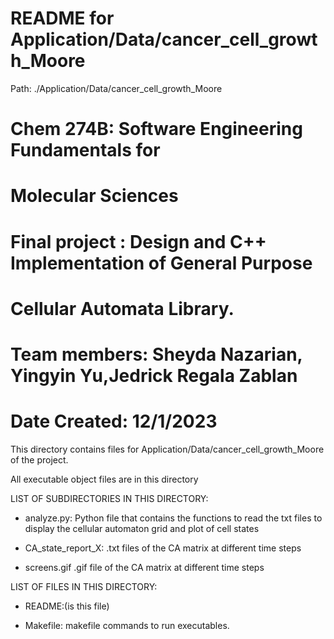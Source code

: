 # README for Application/Data/cancer_cell_growth_Moore
Path: ./Application/Data/cancer_cell_growth_Moore
# Chem 274B: Software Engineering Fundamentals for
#               Molecular Sciences
# Final project :  Design and C++ Implementation of General Purpose
#                 Cellular Automata Library. 
# Team members: Sheyda Nazarian, Yingyin Yu,Jedrick Regala Zablan 
# Date Created: 12/1/2023 
This directory contains files for Application/Data/cancer_cell_growth_Moore of the project.

All executable object files are in this directory 

LIST OF SUBDIRECTORIES IN THIS DIRECTORY:

- analyze.py: Python file that contains the functions to read the txt files to display the cellular automaton grid and plot of cell states

- CA_state_report_X: .txt files of the CA matrix at different time steps

- screens.gif .gif file of the CA matrix at different time steps

LIST OF FILES IN THIS DIRECTORY:

- README:(is this file) 

- Makefile: makefile commands to run executables.


